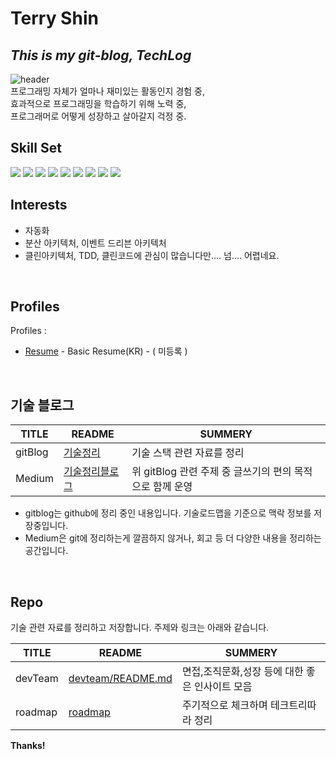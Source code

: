 # Terry Shin
## _This is my git-blog, TechLog_
![header](https://capsule-render.vercel.app/api?type=transparent&text=myTechLog&animation=twinkling&fontAlign=50&fontSize=70&fontColor=8ED500)  
프로그래밍 자체가 얼마나 재미있는 활동인지 경험 중,  
효과적으로 프로그래밍을 학습하기 위해 노력 중,  
프로그래머로 어떻게 성장하고 살아갈지 걱정 중.  
  
## Skill Set
<img src="https://img.shields.io/badge/c-%2300599C.svg?style=for-the-badge&logo=c&logoColor=white"/></a>
<img src="https://img.shields.io/badge/java-%23ED8B00.svg?style=for-the-badge&logo=java&logoColor=white"/></a>
<img src="https://img.shields.io/badge/-GraphQL-E10098?style=for-the-badge&logo=graphql&logoColor=white"/></a>
<img src="https://img.shields.io/badge/typescript-%23007ACC.svg?style=for-the-badge&logo=typescript&logoColor=white"/></a>
<img src="https://img.shields.io/badge/mysql-%2300f.svg?style=for-the-badge&logo=mysql&logoColor=white"/></a>
<img src="https://img.shields.io/badge/redis-%23DD0031.svg?style=for-the-badge&logo=redis&logoColor=white"/></a>
<img src="https://img.shields.io/badge/spring-%236DB33F.svg?style=for-the-badge&logo=spring&logoColor=white"/></a>
<img src="https://img.shields.io/badge/nestjs-%23E0234E.svg?style=for-the-badge&logo=nestjs&logoColor=white"/></a>
<img src="https://img.shields.io/badge/Notion-%23000000.svg?style=for-the-badge&logo=notion&logoColor=white"/></a>
  
## Interests
  
- 자동화
- 분산 아키텍처, 이벤트 드리븐 아키텍처
- 클린아키텍처, TDD, 클린코드에 관심이 많습니다만.... 넘.... 어렵네요.


<br/>


## Profiles

Profiles :

- [Resume] - Basic Resume(KR) - ( 미등록 )



<br/>


## 기술 블로그

| TITLE | README | SUMMERY | 
| ------ | ------ | ------ |
| gitBlog | [기술정리][devstack] | 기술 스택 관련 자료를 정리 |
| Medium | [기술정리블로그][Medium] | 위 gitBlog 관련 주제 중 글쓰기의 편의 목적으로 함께 운영 |


- gitblog는 github에 정리 중인 내용입니다. 기술로드맵을 기준으로 맥락 정보를 저장중입니다.
- Medium은 git에 정리하는게 깔끔하지 않거나, 회고 등 더 다양한 내용을 정리하는 공간입니다.



<br/>



## Repo

기술 관련 자료를 정리하고 저장합니다.
주제와 링크는 아래와 같습니다.

| TITLE | README | SUMMERY | 
| ------ | ------ | ------ |
| devTeam | [devteam/README.md][devTeam] | 면접,조직문화,성장 등에 대한 좋은 인사이트 모음 |
| roadmap | [roadmap][roadmap] | 주기적으로 체크하며 테크트리따라 정리 |




**Thanks!**

[//]: # (These are reference links used in the body of this note and get stripped out when the markdown processor does its job. There is no need to format nicely because it shouldn't be seen. Thanks SO - http://stackoverflow.com/questions/4823468/store-comments-in-markdown-syntax)
   [Resume]: <>
   [Medium]: <https://medium.com/@tas.com>
   [devTeam]: <https://github.com/t0e8r1r4y/devteam/blob/master/README.md>
   [roadmap]: <https://roadmap.sh>  
   [devstack]: <https://github.com/t0e8r1r4y/blogContents/blob/main/README.md>


<!--
**t0e8r1r4y/t0e8r1r4y** is a ✨ _special_ ✨ repository because its `README.md` (this file) appears on your GitHub profile.

Here are some ideas to get you started:

- 🔭 I’m currently working on ...
- 🌱 I’m currently learning ...
- 👯 I’m looking to collaborate on ...
- 🤔 I’m looking for help with ...
- 💬 Ask me about ...
- 📫 How to reach me: ...
- 😄 Pronouns: ...
- ⚡ Fun fact: ...
-->
